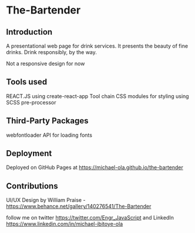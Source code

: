 # The-Bartender

## Introduction

A presentational web page for drink services.
It  presents the beauty of fine drinks. Drink responsibly, by the way.

Not  a responsive design for now

## Tools used

REACT.JS using create-react-app Tool chain
CSS modules for styling using SCSS pre-processor

## Third-Party Packages
webfontloader API for loading fonts

## Deployment
Deployed on GitHub Pages at https://michael-ola.github.io/the-bartender

## Contributions
UI/UX Design by William Praise - https://www.behance.net/gallery/140276541/The-Bartender




follow me on twitter https://twitter.com/Engr_JavaScript
and LinkedIn https://www.linkedin.com/in/michael-ibitoye-ola

